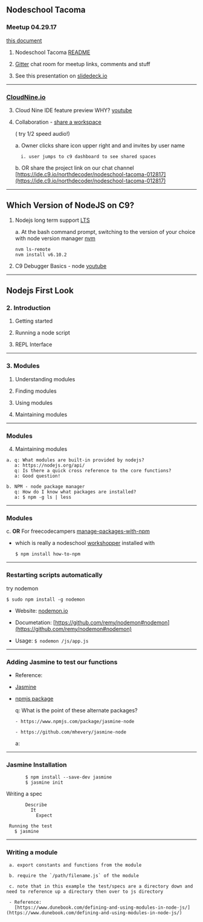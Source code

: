 ##  Nodeschool Tacoma

### Meetup 04.29.17

[this document](https://github.com/nodeschool/tacoma/blob/master/events/2017/meetup_042917.md)

1. Nodeschool Tacoma [README](https://github.com/nodeschool/tacoma/blob/master/README.md)

2. [Gitter](https://gitter.im/Tacoma-JS/nodeschool-tacoma) chat room for meetup links, comments and stuff

3. See this presentation on [slidedeck.io](http://slideck.io/github.com/nodeschool/tacoma/events/2017/meetup_042917.md#/)


---
### [CloudNine.io](https://c9.io/)

3. Cloud Nine IDE feature preview  WHY? [youtube](https://www.youtube.com/watch?v=hqzOwM8aXdI)

4. Collaboration - [share a workspace](https://docs.c9.io/docs/share-a-workspace)

    ( try 1/2 speed audio!)

     a.  Owner clicks share icon upper right and and invites by user name

         i. user jumps to c9 dashboard to see shared spaces

     b.  OR share the project link on our chat channel
         [https://ide.c9.io/northdecoder/nodeschool-tacoma-012817](https://ide.c9.io/northdecoder/nodeschool-tacoma-012817)

---
## Which Version of NodeJS on C9?

1. Nodejs long term support [LTS](https://github.com/nodejs/LTS#lts-schedule)

    a. At the bash command prompt, switching to the version of your choice with node version manager [nvm](https://github.com/creationix/nvm#usage)

    ```
    nvm ls-remote
    nvm install v6.10.2
    ```


2. C9 Debugger Basics - node [youtube](https://www.youtube.com/watch?v=Fg0jJb0n0W4)

---
## Nodejs First Look 

### 2. Introduction

1. Getting started

2. Running a node script

3. REPL Interface

---
### 3. Modules

1. Understanding modules

2. Finding modules

3. Using modules

4. Maintaining modules

---
### Modules

4. Maintaining modules

```
a. q: What modules are built-in provided by nodejs?
   a: https://nodejs.org/api/
   q: Is there a quick cross reference to the core functions?
   a: Good question!

b. NPM - node package manager
   q: How do I know what packages are installed?
   a: $ npm -g ls | less
```

---
### Modules

c. **OR** For freecodecampers [manage-packages-with-npm](https://www.freecodecamp.com/challenges/manage-packages-with-npm)

   * which is really a nodeschool [workshopper](https://nodeschool.io/#workshopper-list) installed with

     `$ npm install how-to-npm`

---
### Restarting scripts automatically

try nodemon

`$ sudo npm install -g nodemon`

+ Website: [nodemon.io](https://nodemon.io/)

+ Documetation: [https://github.com/remy/nodemon#nodemon](https://github.com/remy/nodemon#nodemon)

+ Usage: `$ nodemon /js/app.js`

---
### Adding **Jasmine** to test our functions

   - Reference:

   - [Jasmine](https://jasmine.github.io/2.0/node.html)

   - [npmjs package](https://www.npmjs.com/package/jasmine)

       q: What is the point of these alternate packages?

         - https://www.npmjs.com/package/jasmine-node

         - https://github.com/mhevery/jasmine-node

       a:

---
### Jasmine Installation

```
       $ npm install --save-dev jasmine
       $ jasmine init
```

Writing a spec

```
       Describe
         It
           Expect
```

     Running the test
       $ jasmine

---
### Writing a module

     a. export constants and functions from the module

     b. require the `/path/filename.js` of the module

     c. note that in this example the test/specs are a directory down and need to reference up a directory then over to js directory

     - Reference:
       [https://www.dunebook.com/defining-and-using-modules-in-node-js/](https://www.dunebook.com/defining-and-using-modules-in-node-js/)
